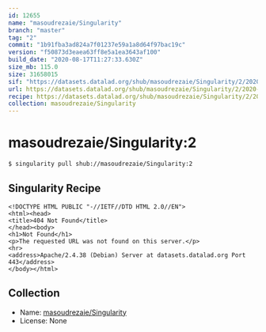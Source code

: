 ```yaml
---
id: 12655
name: "masoudrezaie/Singularity"
branch: "master"
tag: "2"
commit: "1b91fba3ad824a7f01237e59a1a8d64f97bac19c"
version: "f50873d3eaea63ff8e5a1ea3643af100"
build_date: "2020-08-17T11:27:33.630Z"
size_mb: 115.0
size: 31658015
sif: "https://datasets.datalad.org/shub/masoudrezaie/Singularity/2/2020-08-17-1b91fba3-f50873d3/f50873d3eaea63ff8e5a1ea3643af100.sif"
url: https://datasets.datalad.org/shub/masoudrezaie/Singularity/2/2020-08-17-1b91fba3-f50873d3/
recipe: https://datasets.datalad.org/shub/masoudrezaie/Singularity/2/2020-08-17-1b91fba3-f50873d3/Singularity
collection: masoudrezaie/Singularity
---
```


# masoudrezaie/Singularity:2

```bash
$ singularity pull shub://masoudrezaie/Singularity:2
```

## Singularity Recipe

```singularity
<!DOCTYPE HTML PUBLIC "-//IETF//DTD HTML 2.0//EN">
<html><head>
<title>404 Not Found</title>
</head><body>
<h1>Not Found</h1>
<p>The requested URL was not found on this server.</p>
<hr>
<address>Apache/2.4.38 (Debian) Server at datasets.datalad.org Port 443</address>
</body></html>
```

## Collection

 - Name: [masoudrezaie/Singularity](https://github.com/masoudrezaie/Singularity)
 - License: None

